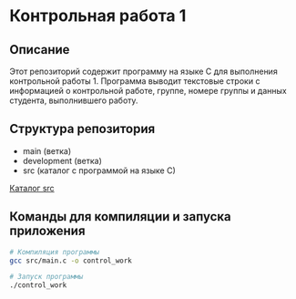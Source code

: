 # Контрольная работа 1

## Описание
Этот репозиторий содержит программу на языке C для выполнения контрольной работы 1. Программа выводит текстовые строки с информацией о контрольной работе, группе, номере группы и данных студента, выполнившего работу.

## Структура репозитория
- main (ветка)
- development (ветка)
- src (каталог с программой на языке C)

[Каталог src](src)

## Команды для компиляции и запуска приложения

```bash
# Компиляция программы
gcc src/main.c -o control_work

# Запуск программы
./control_work
